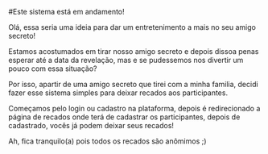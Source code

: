 #Este sistema está em andamento!

Olá, essa seria uma ideia para dar um entretenimento a mais no seu amigo secreto!

Estamos acostumados em tirar nosso amigo secreto e depois dissoa penas esperar até a data da revelação, mas e se pudessemos nos divertir um pouco com essa situação?

Por isso, apartir de uma amigo secreto que tirei com a minha familia, decidi fazer esse sistema simples para deixar recados aos participantes.

Começamos pelo login ou cadastro na plataforma, depois é redirecionado a página de recados onde terá de cadastrar os participantes, depois de cadastrado, vocês já podem deixar seus recados!

Ah, fica tranquilo(a) pois todos os recados são anômimos ;)
